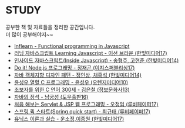 # STUDY
공부한 책 및 자료들을 정리한 공간입니다.<br/>
더 많이 공부해야지~~
- [Inflearn - Functional programming in Javascript](https://github.com/1ilsang/Functional-JS-inflearn)
- [러닝 자바스크립트 Learning Javascript - 이선 브라운 (한빛미디어17)](https://github.com/1ilsang/Learning-Javascript)
- [인사이드 자바스크립트(Inside Javascript) - 송형주, 고현준 (한빛미디어14)](http://1ilsang.blog.me/221173491878)
- [Do it! Node.js 프로그래밍 - 정재곤 (이지스퍼블리싱17)](https://github.com/1ilsang/17_study_compilation/tree/master/nodejsBoardList)
- [자바 객체지향 디자인 패턴 - 정인상, 채흥석 (한빛미디어14)](http://1ilsang.blog.me/221160033644)
- [윤성우 열혈 C 프로그래밍 - 윤성우 (오렌지미디어10)](http://1ilsang.blog.me/220721246081)
- [초보자를 위한 C 언어 300제 - 김은철 (정보문화사13)](http://1ilsang.blog.me/220795346040)
- [자바의 정석 - 남궁성 (도우출판16)](http://1ilsang.blog.me/220952278705)
- [처음 해보는 Servlet & JSP 웹 프로그래밍 - 오정임 (루비페이퍼17)](https://github.com/1ilsang/17_study_compilation/tree/master/FirstServlet)
- [스프링 퀵 스타트(Spring quick start) - 최규태 (루비페이퍼17)](https://github.com/1ilsang/17_study_compilation/tree/master/Spring_prt)
- [유닉스 이론과 실습 - 운소정,이종원 (한빛미디어17)](http://1ilsang.blog.me/220565472888)
